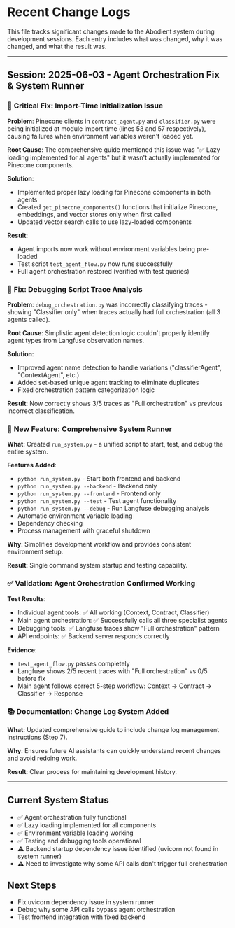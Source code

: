 # Recent Change Logs

This file tracks significant changes made to the Abodient system during development sessions. Each entry includes what was changed, why it was changed, and what the result was.

---

## Session: 2025-06-03 - Agent Orchestration Fix & System Runner

### 🔧 **Critical Fix: Import-Time Initialization Issue**
**Problem**: Pinecone clients in `contract_agent.py` and `classifier.py` were being initialized at module import time (lines 53 and 57 respectively), causing failures when environment variables weren't loaded yet.

**Root Cause**: The comprehensive guide mentioned this issue was "✅ Lazy loading implemented for all agents" but it wasn't actually implemented for Pinecone components.

**Solution**: 
- Implemented proper lazy loading for Pinecone components in both agents
- Created `get_pinecone_components()` functions that initialize Pinecone, embeddings, and vector stores only when first called
- Updated vector search calls to use lazy-loaded components

**Result**: 
- Agent imports now work without environment variables being pre-loaded
- Test script `test_agent_flow.py` now runs successfully
- Full agent orchestration restored (verified with test queries)

### 🐛 **Fix: Debugging Script Trace Analysis**
**Problem**: `debug_orchestration.py` was incorrectly classifying traces - showing "Classifier only" when traces actually had full orchestration (all 3 agents called).

**Root Cause**: Simplistic agent detection logic couldn't properly identify agent types from Langfuse observation names.

**Solution**: 
- Improved agent name detection to handle variations ("classifierAgent", "ContextAgent", etc.)
- Added set-based unique agent tracking to eliminate duplicates
- Fixed orchestration pattern categorization logic

**Result**: Now correctly shows 3/5 traces as "Full orchestration" vs previous incorrect classification.

### 🚀 **New Feature: Comprehensive System Runner**
**What**: Created `run_system.py` - a unified script to start, test, and debug the entire system.

**Features Added**:
- `python run_system.py` - Start both frontend and backend
- `python run_system.py --backend` - Backend only
- `python run_system.py --frontend` - Frontend only  
- `python run_system.py --test` - Test agent functionality
- `python run_system.py --debug` - Run Langfuse debugging analysis
- Automatic environment variable loading
- Dependency checking
- Process management with graceful shutdown

**Why**: Simplifies development workflow and provides consistent environment setup.

**Result**: Single command system startup and testing capability.

### ✅ **Validation: Agent Orchestration Confirmed Working**
**Test Results**:
- Individual agent tools: ✅ All working (Context, Contract, Classifier)
- Main agent orchestration: ✅ Successfully calls all three specialist agents
- Debugging tools: ✅ Langfuse traces show "Full orchestration" pattern
- API endpoints: ✅ Backend server responds correctly

**Evidence**:
- `test_agent_flow.py` passes completely
- Langfuse shows 2/5 recent traces with "Full orchestration" vs 0/5 before fix
- Main agent follows correct 5-step workflow: Context → Contract → Classifier → Response

### 📚 **Documentation: Change Log System Added**
**What**: Updated comprehensive guide to include change log management instructions (Step 7).

**Why**: Ensures future AI assistants can quickly understand recent changes and avoid redoing work.

**Result**: Clear process for maintaining development history.

---

## Current System Status
- ✅ Agent orchestration fully functional
- ✅ Lazy loading implemented for all components
- ✅ Environment variable loading working
- ✅ Testing and debugging tools operational
- ⚠️  Backend startup dependency issue identified (uvicorn not found in system runner)
- ⚠️  Need to investigate why some API calls don't trigger full orchestration

## Next Steps
- Fix uvicorn dependency issue in system runner
- Debug why some API calls bypass agent orchestration
- Test frontend integration with fixed backend 